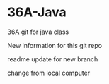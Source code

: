 # 36A-Java
36A git for java class

New information for this git repo

readme  update for new branch

change from local computer